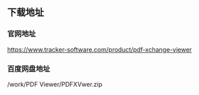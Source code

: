 ## 下载地址

### 官网地址

https://www.tracker-software.com/product/pdf-xchange-viewer

### 百度网盘地址

/work/PDF Viewer/PDFXVwer.zip